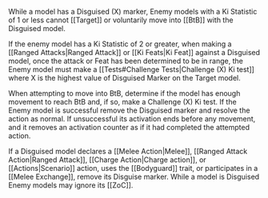 While a model has a Disguised (X) marker, Enemy models with a Ki Statistic of 1 or less cannot [[Target]] or voluntarily move into [[BtB]] with the Disguised model.

If the enemy model has a Ki Statistic of 2 or greater, when making a [[Ranged Attacks|Ranged Attack]] or [[Ki Feats|Ki Feat]] against a Disguised model, once the attack or Feat has been determined to be in range, the Enemy model must make a [[Tests#Challenge Tests|Challenge (X) Ki test]] where X is the highest value of Disguised Marker on the Target model.

When attempting to move into BtB, determine if the model has enough movement to reach BtB and, if so, make a Challenge (X) Ki test.
If the Enemy model is successful remove the Disguised marker and resolve the action as normal. If unsuccessful its activation ends before any movement, and it removes an activation counter as if it had completed the attempted action.

If a Disguised model declares a [[Melee Action|Melee]], [[Ranged Attack Action|Ranged Attack]], [[Charge Action|Charge action]], or [[Actions|Scenario]] action, uses the [[Bodyguard]] trait, or participates in a [[Melee Exchange]], remove its Disguise marker.
While a model is Disguised Enemy models may ignore its [[ZoC]].